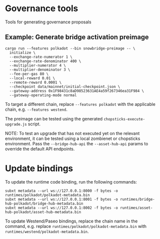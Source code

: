 # Governance tools

Tools for generating governance proposals

## Example: Generate bridge activation preimage

```shell
cargo run --features polkadot --bin snowbridge-preimage -- \
  initialize \
  --exchange-rate-numerator 1 \
  --exchange-rate-denominator 400 \
  --multiplier-numerator 4 \
  --multiplier-denominator 3 \
  --fee-per-gas 80 \
  --local-reward 0.01 \
  --remote-reward 0.0001 \
  --checkpoint data/mainnet/initial-checkpoint.json \
  --gateway-address 0x1F98431c8aD98523631AE4a59f267346ea31F984 \
  --gateway-operating-mode normal
```

To target a different chain, replace `--features polkadot` with the applicable chain, e.g. `--features westend`.

The preimage can be tested using the generated `chopsticks-execute-upgrade.js` script.

NOTE: To test an upgrade that has not executed yet on the relevant environment, it can be tested using a local zombienet or chopsticks environment. Pass the `--bridge-hub-api` the `--asset-hub-api` params to override the default API endpoints.

# Update bindings

To update the runtime code binding, run the following commands:

```shell
subxt metadata --url ws://127.0.0.1:8000 -f bytes -o runtimes/polkadot/polkadot-metadata.bin
subxt metadata --url ws://127.0.0.1:8001 -f bytes -o runtimes/bridge-hub-polkadot/bridge-hub-metadata.bin
subxt metadata --url ws://127.0.0.1:8002 -f bytes -o runtimes/asset-hub-polkadot/asset-hub-metadata.bin
```

To update Westend/Paseo bindings, replace the chain name in the command, e.g. replace `runtimes/polkadot/polkadot-metadata.bin` 
with `runtimes/westend/polkadot-metadata.bin`.
